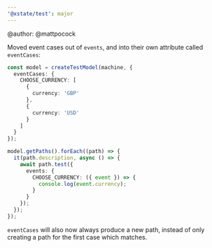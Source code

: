 ```yaml
---
'@xstate/test': major
---
```


@author: @mattpocock

Moved event cases out of `events`, and into their own attribute called `eventCases`:

```ts
const model = createTestModel(machine, {
  eventCases: {
    CHOOSE_CURRENCY: [
      {
        currency: 'GBP'
      },
      {
        currency: 'USD'
      }
    ]
  }
});

model.getPaths().forEach((path) => {
  it(path.description, async () => {
    await path.test({
      events: {
        CHOOSE_CURRENCY: ({ event }) => {
          console.log(event.currency);
        }
      }
    });
  });
});
```

`eventCases` will also now always produce a new path, instead of only creating a path for the first case which matches.
